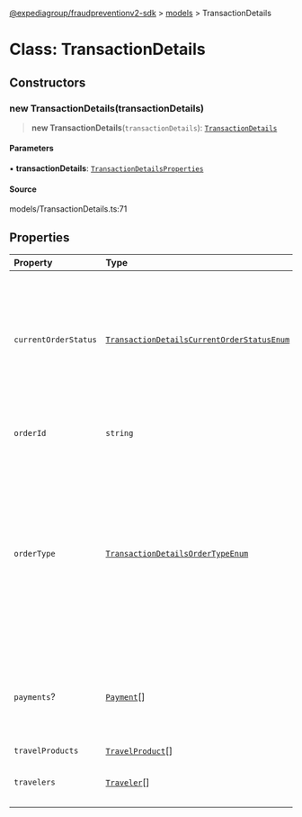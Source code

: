 [@expediagroup/fraudpreventionv2-sdk](../../index.md) > [models](../index.md) > TransactionDetails

# Class: TransactionDetails

## Constructors

### new TransactionDetails(transactionDetails)

> **new TransactionDetails**(`transactionDetails`): [`TransactionDetails`](TransactionDetails.md)

#### Parameters

▪ **transactionDetails**: [`TransactionDetailsProperties`](../interfaces/TransactionDetailsProperties.md)

#### Source

models/TransactionDetails.ts:71

## Properties

| Property | Type | Description | Source |
| :------ | :------ | :------ | :------ |
| `currentOrderStatus` | [`TransactionDetailsCurrentOrderStatusEnum`](../type-aliases/TransactionDetailsCurrentOrderStatusEnum.md) | Status of the order: * `IN_PROGRESS` is used when order has not processed fully. For example, inventory has not yet been reserved, or payment has not yet been settled. * `COMPLETED` is used when an order has been processed fully. For example, inventory has been reserved, and the payment has been settled. | models/TransactionDetails.ts:43 |
| `orderId` | `string` | Unique identifier assigned to the order by the partner. `order_id` is specific to the partner namespace. | models/TransactionDetails.ts:38 |
| `orderType` | [`TransactionDetailsOrderTypeEnum`](../type-aliases/TransactionDetailsOrderTypeEnum.md) | Type of order. Possible `order_types`.  `CREATE` - Initial type of a brand new order.  `CHANGE` - If a `OrderPurchaseScreenRequest` has already been submitted for the initial booking with `order_type = CREATE`, but has now been modified and partner wishes to resubmit for Fraud screening then the `order_type = CHANGE`. Examples of changes that are supported are changes made to `check-in/checkout dates` or `price of a TravelProduct`. | models/TransactionDetails.ts:48 |
| `payments`? | [`Payment`](Payment.md)[] | List of the form(s) of payment being used to purchase the order.  One or more forms of payment can be used within an order. Information gathered will be specific to the form of payment. | models/TransactionDetails.ts:69 |
| `travelProducts` | [`TravelProduct`](TravelProduct.md)[] | - | models/TransactionDetails.ts:53 |
| `travelers` | [`Traveler`](Traveler.md)[] | Individuals who are part of the travel party for the order. At minimum there must be at least `1` traveler. | models/TransactionDetails.ts:61 |
